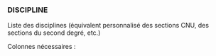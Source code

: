 ### DISCIPLINE

Liste des disciplines (équivalent personnalisé des sections CNU, des sections du second degré, etc.)

Colonnes nécessaires :

<!-- DISCIPLINE DEB -->

<!-- DISCIPLINE FIN -->